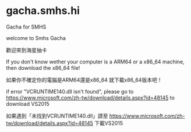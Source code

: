 # gacha.smhs.hi
Gacha for SMHS

welcome to Smhs Gacha


歡迎來到海星抽卡

	

If you don't know wether your computer is a ARM64 or a x86_64 machine,
then download the x86_64 file!

如果你不確定你的電腦是ARM64還是x86_64
就下載x86_64版本吧！

if error "VCRUNTIME140.dll isn't found", please go to https://www.microsoft.com/zh-tw/download/details.aspx?id=48145 to download VS2015

如果遇到「未找到VCRUNTIME140.dll」請至 https://www.microsoft.com/zh-tw/download/details.aspx?id=48145 下載VS2015

